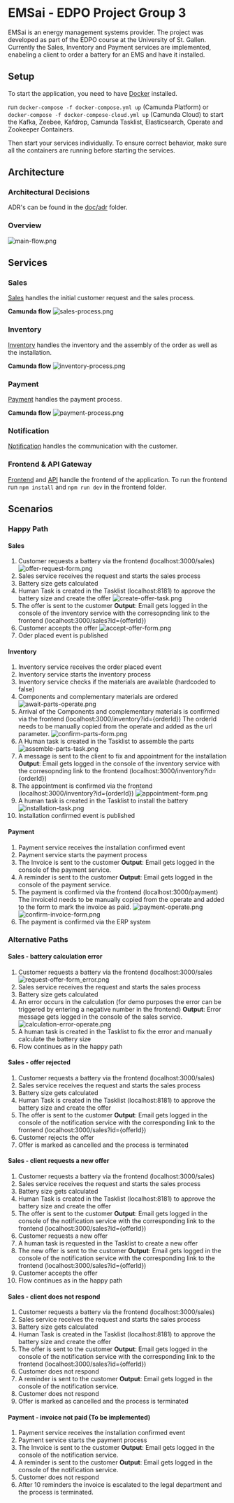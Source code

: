 # EMSai - EDPO Project Group 3

EMSai is an energy management systems provider.
The project was developed as part of the EDPO course at the University of St. Gallen.
Currently the Sales, Inventory and Payment services are implemented, enabeling a client to order a battery for an EMS and have it installed.

## Setup

To start the application, you need to have [Docker](https://www.docker.com/) installed.

run `docker-compose -f docker-compose.yml up` (Camunda Platform) or `docker-compose -f docker-compose-cloud.yml up` (Camunda Cloud) to start the Kafka, Zeebee, Kafdrop, Camunda Tasklist, Elasticsearch, Operate and Zookeeper Containers.

Then start your services individually.
To ensure correct behavior, make sure all the containers are running before starting the services.


## Architecture

### Architectural Decisions
ADR's can be found in the [doc/adr](doc/adr/) folder.

### Overview
![main-flow.png](doc%2Fimages%2Fmain-flow.png)

## Services

### Sales
[Sales](sales/) handles the initial customer request and the sales process.

**Camunda flow**
![sales-process.png](doc%2Fimages%2Fsales-process.png)

### Inventory
[Inventory](inventory/) handles the inventory and the assembly of the order as well as the installation.

**Camunda flow**
![inventory-process.png](doc%2Fimages%2Finventory-process.png)

### Payment
[Payment](payment/) handles the payment process.

**Camunda flow**
![payment-process.png](doc%2Fimages%2Fpayment-process.png)

### Notification
[Notification](notification/) handles the communication with the customer.

### Frontend & API Gateway
[Frontend](frontend/) and [API](api/) handle the frontend of the application.
To run the frontend run `npm install` and `npm run dev` in the frontend folder.

## Scenarios

### Happy Path

#### Sales
1. Customer requests a battery via the frontend (localhost:3000/sales)
![offer-request-form.png](doc%2Fimages%2Foffer-request-form.png)
2. Sales service receives the request and starts the sales process
3. Battery size gets calculated
4. Human Task is created in the Tasklist (localhost:8181) to approve the battery size and create the offer
![create-offer-task.png](doc%2Fimages%2Fcreate-offer-task.png)
5. The offer is sent to the customer
   **Output**: Email gets logged in the console of the inventory service with the corresopnding link to the frontend (localhost:3000/sales?id={offerId})
6. Customer accepts the offer
![accept-offer-form.png](doc%2Fimages%2Faccept-offer-form.png)
7. Oder placed event is published

#### Inventory
1. Inventory service receives the order placed event
2. Inventory service starts the inventory process
3. Inventory service checks if the materials are available (hardcoded to false)
4. Components and complementary materials are ordered
![await-parts-operate.png](doc%2Fimages%2Fawait-parts-operate.png)
5. Arrival of the Components and complementary materials is confirmed via the frontend (localhost:3000/inventory?id={orderId}) The orderId needs to be manually copied from the operate and added as the url parameter.
![confirm-parts-form.png](doc%2Fimages%2Fconfirm-parts-form.png)
6. A Human task is created in the Tasklist to assemble the parts
![assemble-parts-task.png](doc%2Fimages%2Fassemble-parts-task.png)
7. A message is sent to the client to fix and appointment for the installation
   **Output**: Email gets logged in the console of the inventory service with the corresopnding link to the frontend (localhost:3000/inventory?id={orderId})
8. The appointment is confirmed via the frontend (localhost:3000/inventory?id={orderId})
![appointment-form.png](doc%2Fimages%2Fappointment-form.png)
9. A human task is created in the Tasklist to install the battery
![installation-task.png](doc%2Fimages%2Finstallation-task.png)
10. Installation confirmed event is published

#### Payment
1. Payment service receives the installation confirmed event
2. Payment service starts the payment process
3. The Invoice is sent to the customer
   **Output**: Email gets logged in the console of the payment service.
4. A reminder is sent to the customer
   **Output**: Email gets logged in the console of the payment service.
5. The payment is confirmed via the frontend (localhost:3000/payment) The invoiceId needs to be manually copied from the operate and added to the form to mark the invoice as paid.
![payment-operate.png](doc%2Fimages%2Fpayment-operate.png)
![confirm-invoice-form.png](doc%2Fimages%2Fconfirm-invoice-form.png)
6. The payment is confirmed via the ERP system

### Alternative Paths

#### Sales - battery calculation error
1. Customer requests a battery via the frontend (localhost:3000/sales
![request-offer-form_error.png](doc%2Fimages%2Frequest-offer-form_error.png)
2. Sales service receives the request and starts the sales process
3. Battery size gets calculated
4. An error occurs in the calculation (for demo purposes the error can be triggered by entering a negative number in the frontend)
   **Output**: Error message gets logged in the console of the sales service.
![calculation-error-operate.png](doc%2Fimages%2Fcalculation-error-operate.png)
5. A human task is created in the Tasklist to fix the error and manually calculate the battery size
6. Flow continues as in the happy path

#### Sales - offer rejected
1. Customer requests a battery via the frontend (localhost:3000/sales)
2. Sales service receives the request and starts the sales process
3. Battery size gets calculated
4. Human Task is created in the Tasklist (localhost:8181) to approve the battery size and create the offer
5. The offer is sent to the customer
   **Output**: Email gets logged in the console of the notification service with the corresponding link to the frontend (localhost:3000/sales?id={offerId})
6. Customer rejects the offer
7. Offer is marked as cancelled and the process is terminated

#### Sales - client requests a new offer
1. Customer requests a battery via the frontend (localhost:3000/sales)
2. Sales service receives the request and starts the sales process
3. Battery size gets calculated
4. Human Task is created in the Tasklist (localhost:8181) to approve the battery size and create the offer
5. The offer is sent to the customer
   **Output**: Email gets logged in the console of the notification service with the corresponding link to the frontend (localhost:3000/sales?id={offerId})
6. Customer requests a new offer
7. A human task is requested in the Tasklist to create a new offer
8. The new offer is sent to the customer
   **Output**: Email gets logged in the console of the notification service with the corresponding link to the frontend (localhost:3000/sales?id={offerId})
9. Customer accepts the offer
10. Flow continues as in the happy path

#### Sales - client does not respond
1. Customer requests a battery via the frontend (localhost:3000/sales)
2. Sales service receives the request and starts the sales process
3. Battery size gets calculated
4. Human Task is created in the Tasklist (localhost:8181) to approve the battery size and create the offer
5. The offer is sent to the customer
   **Output**: Email gets logged in the console of the notification service with the corresponding link to the frontend (localhost:3000/sales?id={offerId})
6. Customer does not respond
7. A reminder is sent to the customer
   **Output**: Email gets logged in the console of the notification service.
8. Customer does not respond
9. Offer is marked as cancelled and the process is terminated

#### Payment - invoice not paid (To be implemented)
1. Payment service receives the installation confirmed event
2. Payment service starts the payment process
3. The Invoice is sent to the customer
   **Output**: Email gets logged in the console of the notification service.
4. A reminder is sent to the customer
   **Output**: Email gets logged in the console of the notification service.
5. Customer does not respond
6. After 10 reminders the invoice is escalated to the legal department and the process is terminated.